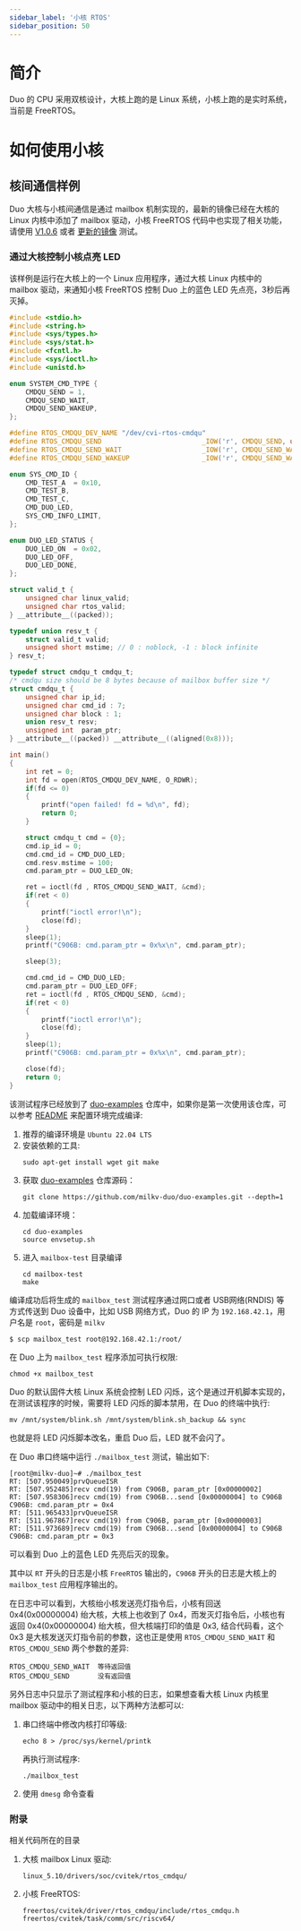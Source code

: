 ```yaml
---
sidebar_label: '小核 RTOS'
sidebar_position: 50
---
```


# 简介

Duo 的 CPU 采用双核设计，大核上跑的是 Linux 系统，小核上跑的是实时系统，当前是 FreeRTOS。

# 如何使用小核

## 核间通信样例

Duo 大核与小核间通信是通过 mailbox 机制实现的，最新的镜像已经在大核的 Linux 内核中添加了 mailbox 驱动，小核 FreeRTOS 代码中也实现了相关功能，请使用 [V1.0.6](https://github.com/milkv-duo/duo-buildroot-sdk/releases/tag/Duo-V1.0.6) 或者 [更新的镜像](https://github.com/milkv-duo/duo-buildroot-sdk/releases) 测试。

### 通过大核控制小核点亮 LED

该样例是运行在大核上的一个 Linux 应用程序，通过大核 Linux 内核中的 mailbox 驱动，来通知小核 FreeRTOS 控制 Duo 上的蓝色 LED 先点亮，3秒后再灭掉。

```c
#include <stdio.h>
#include <string.h>
#include <sys/types.h>
#include <sys/stat.h>
#include <fcntl.h>
#include <sys/ioctl.h>
#include <unistd.h>

enum SYSTEM_CMD_TYPE {
	CMDQU_SEND = 1,
	CMDQU_SEND_WAIT,
	CMDQU_SEND_WAKEUP,
};

#define RTOS_CMDQU_DEV_NAME "/dev/cvi-rtos-cmdqu"
#define RTOS_CMDQU_SEND                         _IOW('r', CMDQU_SEND, unsigned long)
#define RTOS_CMDQU_SEND_WAIT                    _IOW('r', CMDQU_SEND_WAIT, unsigned long)
#define RTOS_CMDQU_SEND_WAKEUP                  _IOW('r', CMDQU_SEND_WAKEUP, unsigned long)

enum SYS_CMD_ID {
    CMD_TEST_A  = 0x10,
    CMD_TEST_B,
    CMD_TEST_C,
    CMD_DUO_LED,
    SYS_CMD_INFO_LIMIT,
};

enum DUO_LED_STATUS {
	DUO_LED_ON	= 0x02,
	DUO_LED_OFF,
    DUO_LED_DONE,
};

struct valid_t {
	unsigned char linux_valid;
	unsigned char rtos_valid;
} __attribute__((packed));

typedef union resv_t {
	struct valid_t valid;
	unsigned short mstime; // 0 : noblock, -1 : block infinite
} resv_t;

typedef struct cmdqu_t cmdqu_t;
/* cmdqu size should be 8 bytes because of mailbox buffer size */
struct cmdqu_t {
	unsigned char ip_id;
	unsigned char cmd_id : 7;
	unsigned char block : 1;
	union resv_t resv;
	unsigned int  param_ptr;
} __attribute__((packed)) __attribute__((aligned(0x8)));

int main()
{
    int ret = 0;
    int fd = open(RTOS_CMDQU_DEV_NAME, O_RDWR);
    if(fd <= 0)
    {
        printf("open failed! fd = %d\n", fd);
        return 0;
    }

    struct cmdqu_t cmd = {0};
    cmd.ip_id = 0;
    cmd.cmd_id = CMD_DUO_LED;
    cmd.resv.mstime = 100;
    cmd.param_ptr = DUO_LED_ON;

    ret = ioctl(fd , RTOS_CMDQU_SEND_WAIT, &cmd);
    if(ret < 0)
    {
        printf("ioctl error!\n");
        close(fd);
    }
    sleep(1);
    printf("C906B: cmd.param_ptr = 0x%x\n", cmd.param_ptr);

    sleep(3);

    cmd.cmd_id = CMD_DUO_LED;
    cmd.param_ptr = DUO_LED_OFF;
    ret = ioctl(fd , RTOS_CMDQU_SEND, &cmd);
    if(ret < 0)
    {
        printf("ioctl error!\n");
        close(fd);
    }
    sleep(1);
    printf("C906B: cmd.param_ptr = 0x%x\n", cmd.param_ptr);

    close(fd);
    return 0;
}
```

该测试程序已经放到了 [duo-examples](https://github.com/milkv-duo/duo-examples/tree/main/mailbox-test) 仓库中，如果你是第一次使用该仓库，可以参考 [README](https://github.com/milkv-duo/duo-examples/blob/main/README-zh.md) 来配置环境完成编译:

1. 推荐的编译环境是 `Ubuntu 22.04 LTS`
2. 安装依赖的工具:
   ```
   sudo apt-get install wget git make
   ``` 
3. 获取 [duo-examples](https://github.com/milkv-duo/duo-examples) 仓库源码：
   ```
   git clone https://github.com/milkv-duo/duo-examples.git --depth=1
   ```
4. 加载编译环境：
   ```
   cd duo-examples
   source envsetup.sh
   ```
5. 进入 `mailbox-test` 目录编译
   ```
   cd mailbox-test
   make
   ```

编译成功后将生成的 `mailbox_test` 测试程序通过网口或者 USB网络(RNDIS) 等方式传送到 Duo 设备中，比如 USB 网络方式，Duo 的 IP 为 `192.168.42.1`，用户名是 `root`，密码是 `milkv`
```
$ scp mailbox_test root@192.168.42.1:/root/
```

在 Duo 上为 `mailbox_test` 程序添加可执行权限:
```
chmod +x mailbox_test
```

Duo 的默认固件大核 Linux 系统会控制 LED 闪烁，这个是通过开机脚本实现的，在测试该程序的时候，需要将 LED 闪烁的脚本禁用，在 Duo 的终端中执行:

```
mv /mnt/system/blink.sh /mnt/system/blink.sh_backup && sync
```

也就是将 LED 闪烁脚本改名，重启 Duo 后，LED 就不会闪了。

在 Duo 串口终端中运行 `./mailbox_test` 测试，输出如下:
```
[root@milkv-duo]~# ./mailbox_test 
RT: [507.950049]prvQueueISR
RT: [507.952485]recv cmd(19) from C906B, param_ptr [0x00000002]
RT: [507.958306]recv cmd(19) from C906B...send [0x00000004] to C906B
C906B: cmd.param_ptr = 0x4
RT: [511.965433]prvQueueISR
RT: [511.967867]recv cmd(19) from C906B, param_ptr [0x00000003]
RT: [511.973689]recv cmd(19) from C906B...send [0x00000004] to C906B
C906B: cmd.param_ptr = 0x3
```

可以看到 Duo 上的蓝色 LED 先亮后灭的现象。

其中以 `RT` 开头的日志是小核 `FreeRTOS` 输出的，`C906B` 开头的日志是大核上的 `mailbox_test` 应用程序输出的。

在日志中可以看到，大核绐小核发送亮灯指令后，小核有回送 0x4(0x00000004) 绐大核，大核上也收到了 0x4，而发灭灯指令后，小核也有返回 0x4(0x00000004) 绐大核，但大核端打印的值是 0x3, 结合代码看，这个 0x3 是大核发送灭灯指令前的参数，这也正是使用 `RTOS_CMDQU_SEND_WAIT` 和 `RTOS_CMDQU_SEND` 两个参数的差异:
```
RTOS_CMDQU_SEND_WAIT  等待返回值
RTOS_CMDQU_SEND       没有返回值
```

另外日志中只显示了测试程序和小核的日志，如果想查看大核 Linux 内核里 mailbox 驱动中的相关日志，以下两种方法都可以:

1. 串口终端中修改内核打印等级:
   ```
   echo 8 > /proc/sys/kernel/printk
   ```
   再执行测试程序:
   ```
   ./mailbox_test 
   ```
2. 使用 `dmesg` 命令查看

### 附录

相关代码所在的目录

1. 大核 mailbox Linux 驱动:
   ```
   linux_5.10/drivers/soc/cvitek/rtos_cmdqu/
   ```
2. 小核 FreeRTOS:
   ```
   freertos/cvitek/driver/rtos_cmdqu/include/rtos_cmdqu.h
   freertos/cvitek/task/comm/src/riscv64/
   ```
